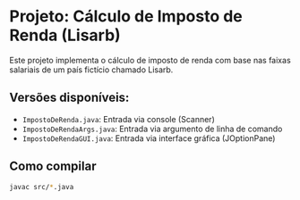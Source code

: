 # Projeto: Cálculo de Imposto de Renda (Lisarb)

Este projeto implementa o cálculo de imposto de renda com base nas faixas salariais de um país fictício chamado Lisarb.

## Versões disponíveis:

- `ImpostoDeRenda.java`: Entrada via console (Scanner)
- `ImpostoDeRendaArgs.java`: Entrada via argumento de linha de comando
- `ImpostoDeRendaGUI.java`: Entrada via interface gráfica (JOptionPane)

## Como compilar

```bash
javac src/*.java
